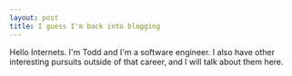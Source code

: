 ```yaml
---
layout: post
title: I guess I'm back into blogging
---
```


Hello Internets. I'm Todd and I'm a software engineer. I also have other interesting pursuits outside of that career, and I will talk about them here.
